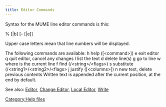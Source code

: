 ```yaml
---
title: Editor Commands
---
```


Syntax for the MUME line editor commands is this:

%<command letter> \[<number>\|b\] \[- \[<number>\|e\]\]

Upper case letters mean that line numbers will be displayed.

The following commands are available: h help (\[\<command\>\]) e exit
editor q quit editor, cancel any changes l list the text d delete
line(s) g go to line w where is the current line f find
(/\<string\>/\<flags\>) s substitute (/\<string1\>/\<string2\>/\<flags\>
j justify (\[\<columns\>\]) n new text, delete previous contents Written
text is appended after the current position, at the end by default.

See also: [Editor](Editor "wikilink"), [Change
Editor](Change_Editor "wikilink"), [Local
Editor](Local_Editor "wikilink"), [Write](Write "wikilink")

[Category:Help files](Category:Help_files "wikilink")